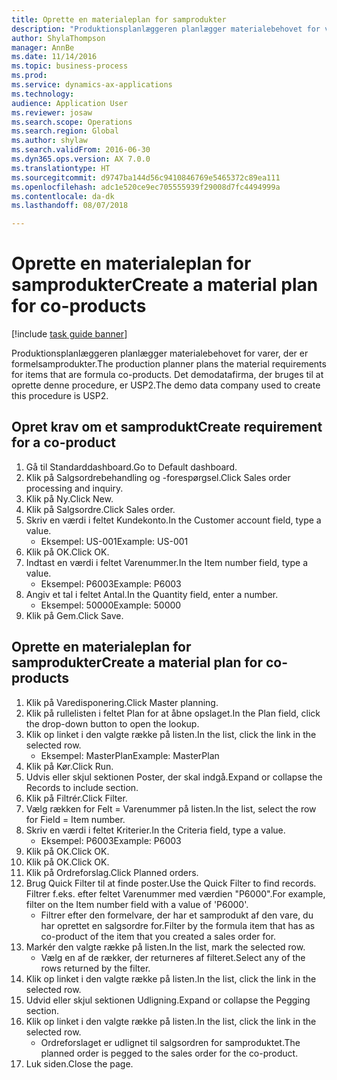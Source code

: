 ```yaml
--- 
title: Oprette en materialeplan for samprodukter
description: "Produktionsplanlæggeren planlægger materialebehovet for varer, der er formelsamprodukter."
author: ShylaThompson
manager: AnnBe
ms.date: 11/14/2016
ms.topic: business-process
ms.prod: 
ms.service: dynamics-ax-applications
ms.technology: 
audience: Application User
ms.reviewer: josaw
ms.search.scope: Operations
ms.search.region: Global
ms.author: shylaw
ms.search.validFrom: 2016-06-30
ms.dyn365.ops.version: AX 7.0.0
ms.translationtype: HT
ms.sourcegitcommit: d9747ba144d56c9410846769e5465372c89ea111
ms.openlocfilehash: adc1e520ce9ec705555939f29008d7fc4494999a
ms.contentlocale: da-dk
ms.lasthandoff: 08/07/2018

---
```

# <a name="create-a-material-plan-for-co-products"></a><span data-ttu-id="3ee7d-103">Oprette en materialeplan for samprodukter</span><span class="sxs-lookup"><span data-stu-id="3ee7d-103">Create a material plan for co-products</span></span>

[!include [task guide banner](../../includes/task-guide-banner.md)]

<span data-ttu-id="3ee7d-104">Produktionsplanlæggeren planlægger materialebehovet for varer, der er formelsamprodukter.</span><span class="sxs-lookup"><span data-stu-id="3ee7d-104">The production planner plans the material requirements for items that are formula co-products.</span></span> <span data-ttu-id="3ee7d-105">Det demodatafirma, der bruges til at oprette denne procedure, er USP2.</span><span class="sxs-lookup"><span data-stu-id="3ee7d-105">The demo data company used to create this procedure is USP2.</span></span>


## <a name="create-requirement-for-a-co-product"></a><span data-ttu-id="3ee7d-106">Opret krav om et samprodukt</span><span class="sxs-lookup"><span data-stu-id="3ee7d-106">Create requirement for a co-product</span></span>
1. <span data-ttu-id="3ee7d-107">Gå til Standarddashboard.</span><span class="sxs-lookup"><span data-stu-id="3ee7d-107">Go to Default dashboard.</span></span>
2. <span data-ttu-id="3ee7d-108">Klik på Salgsordrebehandling og -forespørgsel.</span><span class="sxs-lookup"><span data-stu-id="3ee7d-108">Click Sales order processing and inquiry.</span></span>
3. <span data-ttu-id="3ee7d-109">Klik på Ny.</span><span class="sxs-lookup"><span data-stu-id="3ee7d-109">Click New.</span></span>
4. <span data-ttu-id="3ee7d-110">Klik på Salgsordre.</span><span class="sxs-lookup"><span data-stu-id="3ee7d-110">Click Sales order.</span></span>
5. <span data-ttu-id="3ee7d-111">Skriv en værdi i feltet Kundekonto.</span><span class="sxs-lookup"><span data-stu-id="3ee7d-111">In the Customer account field, type a value.</span></span>
    * <span data-ttu-id="3ee7d-112">Eksempel: US-001</span><span class="sxs-lookup"><span data-stu-id="3ee7d-112">Example: US-001</span></span>  
6. <span data-ttu-id="3ee7d-113">Klik på OK.</span><span class="sxs-lookup"><span data-stu-id="3ee7d-113">Click OK.</span></span>
7. <span data-ttu-id="3ee7d-114">Indtast en værdi i feltet Varenummer.</span><span class="sxs-lookup"><span data-stu-id="3ee7d-114">In the Item number field, type a value.</span></span>
    * <span data-ttu-id="3ee7d-115">Eksempel: P6003</span><span class="sxs-lookup"><span data-stu-id="3ee7d-115">Example: P6003</span></span>  
8. <span data-ttu-id="3ee7d-116">Angiv et tal i feltet Antal.</span><span class="sxs-lookup"><span data-stu-id="3ee7d-116">In the Quantity field, enter a number.</span></span>
    * <span data-ttu-id="3ee7d-117">Eksempel: 50000</span><span class="sxs-lookup"><span data-stu-id="3ee7d-117">Example: 50000</span></span>  
9. <span data-ttu-id="3ee7d-118">Klik på Gem.</span><span class="sxs-lookup"><span data-stu-id="3ee7d-118">Click Save.</span></span>

## <a name="create-a-material-plan-for-co-products"></a><span data-ttu-id="3ee7d-119">Oprette en materialeplan for samprodukter</span><span class="sxs-lookup"><span data-stu-id="3ee7d-119">Create a material plan for co-products</span></span>
1. <span data-ttu-id="3ee7d-120">Klik på Varedisponering.</span><span class="sxs-lookup"><span data-stu-id="3ee7d-120">Click Master planning.</span></span>
2. <span data-ttu-id="3ee7d-121">Klik på rullelisten i feltet Plan for at åbne opslaget.</span><span class="sxs-lookup"><span data-stu-id="3ee7d-121">In the Plan field, click the drop-down button to open the lookup.</span></span>
3. <span data-ttu-id="3ee7d-122">Klik op linket i den valgte række på listen.</span><span class="sxs-lookup"><span data-stu-id="3ee7d-122">In the list, click the link in the selected row.</span></span>
    * <span data-ttu-id="3ee7d-123">Eksempel: MasterPlan</span><span class="sxs-lookup"><span data-stu-id="3ee7d-123">Example: MasterPlan</span></span>  
4. <span data-ttu-id="3ee7d-124">Klik på Kør.</span><span class="sxs-lookup"><span data-stu-id="3ee7d-124">Click Run.</span></span>
5. <span data-ttu-id="3ee7d-125">Udvis eller skjul sektionen Poster, der skal indgå.</span><span class="sxs-lookup"><span data-stu-id="3ee7d-125">Expand or collapse the Records to include section.</span></span>
6. <span data-ttu-id="3ee7d-126">Klik på Filtrér.</span><span class="sxs-lookup"><span data-stu-id="3ee7d-126">Click Filter.</span></span>
7. <span data-ttu-id="3ee7d-127">Vælg rækken for Felt = Varenummer på listen.</span><span class="sxs-lookup"><span data-stu-id="3ee7d-127">In the list, select the row for Field = Item number.</span></span>
8. <span data-ttu-id="3ee7d-128">Skriv en værdi i feltet Kriterier.</span><span class="sxs-lookup"><span data-stu-id="3ee7d-128">In the Criteria field, type a value.</span></span>
    * <span data-ttu-id="3ee7d-129">Eksempel: P6003</span><span class="sxs-lookup"><span data-stu-id="3ee7d-129">Example: P6003</span></span>  
9. <span data-ttu-id="3ee7d-130">Klik på OK.</span><span class="sxs-lookup"><span data-stu-id="3ee7d-130">Click OK.</span></span>
10. <span data-ttu-id="3ee7d-131">Klik på OK.</span><span class="sxs-lookup"><span data-stu-id="3ee7d-131">Click OK.</span></span>
11. <span data-ttu-id="3ee7d-132">Klik på Ordreforslag.</span><span class="sxs-lookup"><span data-stu-id="3ee7d-132">Click Planned orders.</span></span>
12. <span data-ttu-id="3ee7d-133">Brug Quick Filter til at finde poster.</span><span class="sxs-lookup"><span data-stu-id="3ee7d-133">Use the Quick Filter to find records.</span></span> <span data-ttu-id="3ee7d-134">Filtrer f.eks. efter feltet Varenummer med værdien "P6000".</span><span class="sxs-lookup"><span data-stu-id="3ee7d-134">For example, filter on the Item number field with a value of 'P6000'.</span></span>
    * <span data-ttu-id="3ee7d-135">Filtrer efter den formelvare, der har et samprodukt af den vare, du har oprettet en salgsordre for.</span><span class="sxs-lookup"><span data-stu-id="3ee7d-135">Filter by the formula item that has as co-product of the item that you created a sales order for.</span></span>  
13. <span data-ttu-id="3ee7d-136">Markér den valgte række på listen.</span><span class="sxs-lookup"><span data-stu-id="3ee7d-136">In the list, mark the selected row.</span></span>
    * <span data-ttu-id="3ee7d-137">Vælg en af de rækker, der returneres af filteret.</span><span class="sxs-lookup"><span data-stu-id="3ee7d-137">Select any of the rows returned by the filter.</span></span>  
14. <span data-ttu-id="3ee7d-138">Klik op linket i den valgte række på listen.</span><span class="sxs-lookup"><span data-stu-id="3ee7d-138">In the list, click the link in the selected row.</span></span>
15. <span data-ttu-id="3ee7d-139">Udvid eller skjul sektionen Udligning.</span><span class="sxs-lookup"><span data-stu-id="3ee7d-139">Expand or collapse the Pegging section.</span></span>
16. <span data-ttu-id="3ee7d-140">Klik op linket i den valgte række på listen.</span><span class="sxs-lookup"><span data-stu-id="3ee7d-140">In the list, click the link in the selected row.</span></span>
    * <span data-ttu-id="3ee7d-141">Ordreforslaget er udlignet til salgsordren for samproduktet.</span><span class="sxs-lookup"><span data-stu-id="3ee7d-141">The planned order is pegged to the sales order for the co-product.</span></span>  
17. <span data-ttu-id="3ee7d-142">Luk siden.</span><span class="sxs-lookup"><span data-stu-id="3ee7d-142">Close the page.</span></span>


